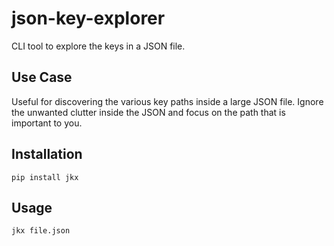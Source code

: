 # json-key-explorer

CLI tool to explore the keys in a JSON file.

## Use Case

Useful for discovering the various key paths inside a large JSON file. Ignore the unwanted clutter inside the JSON and focus on the path that is important to you.

## Installation

```
pip install jkx
```

## Usage

```
jkx file.json
```
